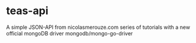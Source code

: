 # teas-api
A simple JSON-API from nicolasmerouze.com series of tutorials with a new official mongoDB driver mongodb/mongo-go-driver 
